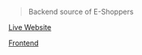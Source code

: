 
> Backend source of E-Shoppers

[Live Website](https://www.eshoppers.me/) 

[Frontend](https://github.com/adityabadhiye/client)
